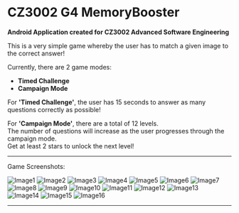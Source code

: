 # CZ3002 G4 MemoryBooster

<b>Android Application created for CZ3002 Advanced Software Engineering</b>

This is a very simple game whereby the user has to match a given image to the correct answer!<p>

Currently, there are 2 game modes:<br>
- <b>Timed Challenge</b>
- <b>Campaign Mode</b>

<p>For <b>'Timed Challenge'</b>, the user has 15 seconds to answer as many questions correctly as possible!

For <b>'Campaign Mode'</b>, there are a total of 12 levels.<br>
The number of questions will increase as the user progresses through the campaign mode.<br>
Get at least 2 stars to unlock the next level!

---

Game Screenshots:

![Image1][ss1]
![Image2][ss2]
![Image3][ss3]
![Image4][ss4]
![Image5][ss5]
![Image6][ss6]
![Image7][ss7]
![Image8][ss8]
![Image9][ss9]
![Image10][ss10]
![Image11][ss11]
![Image12][ss12]
![Image13][ss13]
![Image14][ss14]
![Image15][ss15]
![Image16][ss16]

---

[ss1]: https://github.com/almightyGOSU/CZ3002_G4_MemoryBooster/blob/master/IMAGES/Image1.png?raw=true "Image1"
[ss2]: https://github.com/almightyGOSU/CZ3002_G4_MemoryBooster/blob/master/IMAGES/Image2.png?raw=true "Image2"
[ss3]: https://github.com/almightyGOSU/CZ3002_G4_MemoryBooster/blob/master/IMAGES/Image3.png?raw=true "Image3"
[ss4]: https://github.com/almightyGOSU/CZ3002_G4_MemoryBooster/blob/master/IMAGES/Image4.png?raw=true "Image4"
[ss5]: https://github.com/almightyGOSU/CZ3002_G4_MemoryBooster/blob/master/IMAGES/Image5.png?raw=true "Image5"

[ss6]: https://github.com/almightyGOSU/CZ3002_G4_MemoryBooster/blob/master/IMAGES/Image6.png?raw=true "Image6"
[ss7]: https://github.com/almightyGOSU/CZ3002_G4_MemoryBooster/blob/master/IMAGES/Image7.png?raw=true "Image7"
[ss8]: https://github.com/almightyGOSU/CZ3002_G4_MemoryBooster/blob/master/IMAGES/Image8.png?raw=true "Image8"
[ss9]: https://github.com/almightyGOSU/CZ3002_G4_MemoryBooster/blob/master/IMAGES/Image9.png?raw=true "Image9"
[ss10]: https://github.com/almightyGOSU/CZ3002_G4_MemoryBooster/blob/master/IMAGES/Image10.png?raw=true "Image10"

[ss11]: https://github.com/almightyGOSU/CZ3002_G4_MemoryBooster/blob/master/IMAGES/Image11.png?raw=true "Image11"
[ss12]: https://github.com/almightyGOSU/CZ3002_G4_MemoryBooster/blob/master/IMAGES/Image12.png?raw=true "Image12"
[ss13]: https://github.com/almightyGOSU/CZ3002_G4_MemoryBooster/blob/master/IMAGES/Image13.png?raw=true "Image13"
[ss14]: https://github.com/almightyGOSU/CZ3002_G4_MemoryBooster/blob/master/IMAGES/Image14.png?raw=true "Image14"
[ss15]: https://github.com/almightyGOSU/CZ3002_G4_MemoryBooster/blob/master/IMAGES/Image15.png?raw=true "Image15"
[ss16]: https://github.com/almightyGOSU/CZ3002_G4_MemoryBooster/blob/master/IMAGES/Image16.png?raw=true "Image16"

